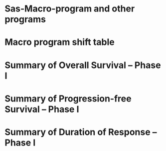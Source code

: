 # Sas-Macro-program and other programs
# Macro program shift table
# Summary of Overall Survival – Phase I
# Summary of Progression-free Survival – Phase I
# Summary of Duration of Response – Phase I
